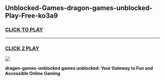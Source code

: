 
## Unblocked-Games-dragon-games-unblocked-Play-Free-ko3a9
<h3>
<a href="https://premium76.site?title=dragon-games-unblocked&ref=21A">CLICK TO PLAY</a></h3>
<hr>

<h3>
<a href="https://premium76.site?title=dragon-games-unblocked&ref=21A">CLICK 2 PLAY</a>
  
</h3>

<a href="https://premium76.site?title=dragon-games-unblocked&ref=21A"><img src="https://clearcache.store/games.png"></a>


**dragon-games-unblocked games unblocked: Your Gateway to Fun and Accessible Online Gaming**
